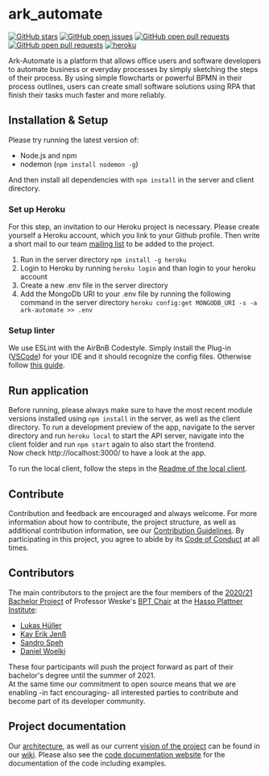 # ark_automate

[![GitHub stars](https://img.shields.io/github/stars/bptlab/ark_automate)](https://github.com/bptlab/ark_automate)
[![GitHub open issues](https://img.shields.io/github/issues/bptlab/ark_automate)](https://github.com/bptlab/ark_automate/issues)
[![GitHub open pull requests](https://img.shields.io/github/issues-closed/bptlab/ark_automate)](https://github.com/bptlab/ark_automate/issues)
[![GitHub open pull requests](https://img.shields.io/github/issues-pr/bptlab/ark_automate)](https://github.com/bptlab/ark_automate/issues)
[![heroku](https://heroku-badge.herokuapp.com/?app=ark-automate&root=App.js)](https://heroku-badge.herokuapp.com/App.js)

Ark-Automate is a platform that allows office users and software developers to automate business or everyday processes by simply sketching the steps of their process. By using simple flowcharts or powerful BPMN in their process outlines, users can create small software solutions using RPA that finish their tasks much faster and more reliably.

## Installation & Setup

Please try running the latest version of:

- Node.js and npm
- nodemon (`npm install nodemon -g`)

And then install all dependencies with `npm install` in the server and client directory.

### Set up Heroku

For this step, an invitation to our Heroku project is necessary. Please create yourself a Heroku account, which you link to your Github profile. Then write a short mail to our team [mailing list](mailto:bpmw2020@gmail.com) to be added to the project.

1. Run in the server directory `npm install -g heroku`
2. Login to Heroku by running `heroku login` and than login to your heroku account
3. Create a new .env file in the server directory
4. Add the MongoDb URI to your .env file by running the following command in the server directory `heroku config:get MONGODB_URI -s -a ark-automate >> .env`

### Setup linter

We use ESLint with the AirBnB Codestyle. Simply install the Plug-in ([VSCode](https://marketplace.visualstudio.com/items?itemName=dbaeumer.vscode-eslint)) for your IDE and it should recognize the config files. Otherwise follow [this guide](https://eslint.org/docs/user-guide/getting-started).

## Run application

Before running, please always make sure to have the most recent module versions installed using `npm install` in the server, as well as the client directory.
To run a development preview of the app, navigate to the server directory and run `heroku local` to start the API server, navigate into the client folder and run `npm start` again to also start the frontend.  
Now check http://localhost:3000/ to have a look at the app.

To run the local client, follow the steps in the [Readme of the local client](https://github.com/bptlab/ark_automate_local#readme).

## Contribute

Contribution and feedback are encouraged and always welcome. For more information about how to contribute, the project structure, as well as additional contribution information, see our [Contribution Guidelines](.github/CONTRIBUTING.md). By participating in this project, you agree to abide by its [Code of Conduct](.github/CODE_OF_CONDUCT.md) at all times.

## Contributors

The main contributors to the project are the four members of the [2020/21 Bachelor Project](https://hpi.de/fileadmin/user_upload/hpi/dokumente/studiendokumente/bachelor/bachelorprojekte/2020_21/FG_Weske_RPA_meets_BPM.pdf) of Professor Weske's [BPT Chair](https://bpt.hpi.uni-potsdam.de) at the [Hasso Plattner Institute](https://hpi.de):

- [Lukas Hüller](https://github.com/lukashueller)
- [Kay Erik Jenß](https://github.com/kej-jay)
- [Sandro Speh](https://github.com/SanJSp)
- [Daniel Woelki](https://github.com/WolfgangDaniel)

These four participants will push the project forward as part of their bachelor's degree until the summer of 2021.  
At the same time our commitment to open source means that we are enabling -in fact encouraging- all interested parties to contribute and become part of its developer community.

## Project documentation

Our [architecture](https://github.com/bptlab/ark_automate/wiki/Architecture-in-2021), as well as our current [vision of the project](https://github.com/bptlab/ark_automate/wiki/Vision-for-2021) can be found in our [wiki](https://github.com/bptlab/ark_automate/wiki).
Please also see the [code documentation website](https://bptlab.github.io/ark_automate/) for the documentation of the code including examples.
